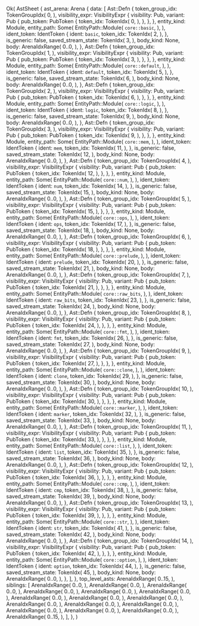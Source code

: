 Ok(
    AstSheet {
        ast_arena: Arena {
            data: [
                Ast::Defn {
                    token_group_idx: TokenGroupIdx(
                        0,
                    ),
                    visibility_expr: VisibilityExpr {
                        visibility: Pub,
                        variant: Pub {
                            pub_token: PubToken {
                                token_idx: TokenIdx(
                                    0,
                                ),
                            },
                        },
                    },
                    entity_kind: Module,
                    entity_path: Some(
                        EntityPath::Module(
                            `core::basic`,
                        ),
                    ),
                    ident_token: IdentToken {
                        ident: `basic`,
                        token_idx: TokenIdx(
                            2,
                        ),
                    },
                    is_generic: false,
                    saved_stream_state: TokenIdx(
                        3,
                    ),
                    body_kind: None,
                    body: ArenaIdxRange(
                        0..0,
                    ),
                },
                Ast::Defn {
                    token_group_idx: TokenGroupIdx(
                        1,
                    ),
                    visibility_expr: VisibilityExpr {
                        visibility: Pub,
                        variant: Pub {
                            pub_token: PubToken {
                                token_idx: TokenIdx(
                                    3,
                                ),
                            },
                        },
                    },
                    entity_kind: Module,
                    entity_path: Some(
                        EntityPath::Module(
                            `core::default`,
                        ),
                    ),
                    ident_token: IdentToken {
                        ident: `default`,
                        token_idx: TokenIdx(
                            5,
                        ),
                    },
                    is_generic: false,
                    saved_stream_state: TokenIdx(
                        6,
                    ),
                    body_kind: None,
                    body: ArenaIdxRange(
                        0..0,
                    ),
                },
                Ast::Defn {
                    token_group_idx: TokenGroupIdx(
                        2,
                    ),
                    visibility_expr: VisibilityExpr {
                        visibility: Pub,
                        variant: Pub {
                            pub_token: PubToken {
                                token_idx: TokenIdx(
                                    6,
                                ),
                            },
                        },
                    },
                    entity_kind: Module,
                    entity_path: Some(
                        EntityPath::Module(
                            `core::logic`,
                        ),
                    ),
                    ident_token: IdentToken {
                        ident: `logic`,
                        token_idx: TokenIdx(
                            8,
                        ),
                    },
                    is_generic: false,
                    saved_stream_state: TokenIdx(
                        9,
                    ),
                    body_kind: None,
                    body: ArenaIdxRange(
                        0..0,
                    ),
                },
                Ast::Defn {
                    token_group_idx: TokenGroupIdx(
                        3,
                    ),
                    visibility_expr: VisibilityExpr {
                        visibility: Pub,
                        variant: Pub {
                            pub_token: PubToken {
                                token_idx: TokenIdx(
                                    9,
                                ),
                            },
                        },
                    },
                    entity_kind: Module,
                    entity_path: Some(
                        EntityPath::Module(
                            `core::mem`,
                        ),
                    ),
                    ident_token: IdentToken {
                        ident: `mem`,
                        token_idx: TokenIdx(
                            11,
                        ),
                    },
                    is_generic: false,
                    saved_stream_state: TokenIdx(
                        12,
                    ),
                    body_kind: None,
                    body: ArenaIdxRange(
                        0..0,
                    ),
                },
                Ast::Defn {
                    token_group_idx: TokenGroupIdx(
                        4,
                    ),
                    visibility_expr: VisibilityExpr {
                        visibility: Pub,
                        variant: Pub {
                            pub_token: PubToken {
                                token_idx: TokenIdx(
                                    12,
                                ),
                            },
                        },
                    },
                    entity_kind: Module,
                    entity_path: Some(
                        EntityPath::Module(
                            `core::num`,
                        ),
                    ),
                    ident_token: IdentToken {
                        ident: `num`,
                        token_idx: TokenIdx(
                            14,
                        ),
                    },
                    is_generic: false,
                    saved_stream_state: TokenIdx(
                        15,
                    ),
                    body_kind: None,
                    body: ArenaIdxRange(
                        0..0,
                    ),
                },
                Ast::Defn {
                    token_group_idx: TokenGroupIdx(
                        5,
                    ),
                    visibility_expr: VisibilityExpr {
                        visibility: Pub,
                        variant: Pub {
                            pub_token: PubToken {
                                token_idx: TokenIdx(
                                    15,
                                ),
                            },
                        },
                    },
                    entity_kind: Module,
                    entity_path: Some(
                        EntityPath::Module(
                            `core::ops`,
                        ),
                    ),
                    ident_token: IdentToken {
                        ident: `ops`,
                        token_idx: TokenIdx(
                            17,
                        ),
                    },
                    is_generic: false,
                    saved_stream_state: TokenIdx(
                        18,
                    ),
                    body_kind: None,
                    body: ArenaIdxRange(
                        0..0,
                    ),
                },
                Ast::Defn {
                    token_group_idx: TokenGroupIdx(
                        6,
                    ),
                    visibility_expr: VisibilityExpr {
                        visibility: Pub,
                        variant: Pub {
                            pub_token: PubToken {
                                token_idx: TokenIdx(
                                    18,
                                ),
                            },
                        },
                    },
                    entity_kind: Module,
                    entity_path: Some(
                        EntityPath::Module(
                            `core::prelude`,
                        ),
                    ),
                    ident_token: IdentToken {
                        ident: `prelude`,
                        token_idx: TokenIdx(
                            20,
                        ),
                    },
                    is_generic: false,
                    saved_stream_state: TokenIdx(
                        21,
                    ),
                    body_kind: None,
                    body: ArenaIdxRange(
                        0..0,
                    ),
                },
                Ast::Defn {
                    token_group_idx: TokenGroupIdx(
                        7,
                    ),
                    visibility_expr: VisibilityExpr {
                        visibility: Pub,
                        variant: Pub {
                            pub_token: PubToken {
                                token_idx: TokenIdx(
                                    21,
                                ),
                            },
                        },
                    },
                    entity_kind: Module,
                    entity_path: Some(
                        EntityPath::Module(
                            `core::raw_bits`,
                        ),
                    ),
                    ident_token: IdentToken {
                        ident: `raw_bits`,
                        token_idx: TokenIdx(
                            23,
                        ),
                    },
                    is_generic: false,
                    saved_stream_state: TokenIdx(
                        24,
                    ),
                    body_kind: None,
                    body: ArenaIdxRange(
                        0..0,
                    ),
                },
                Ast::Defn {
                    token_group_idx: TokenGroupIdx(
                        8,
                    ),
                    visibility_expr: VisibilityExpr {
                        visibility: Pub,
                        variant: Pub {
                            pub_token: PubToken {
                                token_idx: TokenIdx(
                                    24,
                                ),
                            },
                        },
                    },
                    entity_kind: Module,
                    entity_path: Some(
                        EntityPath::Module(
                            `core::fmt`,
                        ),
                    ),
                    ident_token: IdentToken {
                        ident: `fmt`,
                        token_idx: TokenIdx(
                            26,
                        ),
                    },
                    is_generic: false,
                    saved_stream_state: TokenIdx(
                        27,
                    ),
                    body_kind: None,
                    body: ArenaIdxRange(
                        0..0,
                    ),
                },
                Ast::Defn {
                    token_group_idx: TokenGroupIdx(
                        9,
                    ),
                    visibility_expr: VisibilityExpr {
                        visibility: Pub,
                        variant: Pub {
                            pub_token: PubToken {
                                token_idx: TokenIdx(
                                    27,
                                ),
                            },
                        },
                    },
                    entity_kind: Module,
                    entity_path: Some(
                        EntityPath::Module(
                            `core::clone`,
                        ),
                    ),
                    ident_token: IdentToken {
                        ident: `clone`,
                        token_idx: TokenIdx(
                            29,
                        ),
                    },
                    is_generic: false,
                    saved_stream_state: TokenIdx(
                        30,
                    ),
                    body_kind: None,
                    body: ArenaIdxRange(
                        0..0,
                    ),
                },
                Ast::Defn {
                    token_group_idx: TokenGroupIdx(
                        10,
                    ),
                    visibility_expr: VisibilityExpr {
                        visibility: Pub,
                        variant: Pub {
                            pub_token: PubToken {
                                token_idx: TokenIdx(
                                    30,
                                ),
                            },
                        },
                    },
                    entity_kind: Module,
                    entity_path: Some(
                        EntityPath::Module(
                            `core::marker`,
                        ),
                    ),
                    ident_token: IdentToken {
                        ident: `marker`,
                        token_idx: TokenIdx(
                            32,
                        ),
                    },
                    is_generic: false,
                    saved_stream_state: TokenIdx(
                        33,
                    ),
                    body_kind: None,
                    body: ArenaIdxRange(
                        0..0,
                    ),
                },
                Ast::Defn {
                    token_group_idx: TokenGroupIdx(
                        11,
                    ),
                    visibility_expr: VisibilityExpr {
                        visibility: Pub,
                        variant: Pub {
                            pub_token: PubToken {
                                token_idx: TokenIdx(
                                    33,
                                ),
                            },
                        },
                    },
                    entity_kind: Module,
                    entity_path: Some(
                        EntityPath::Module(
                            `core::list`,
                        ),
                    ),
                    ident_token: IdentToken {
                        ident: `list`,
                        token_idx: TokenIdx(
                            35,
                        ),
                    },
                    is_generic: false,
                    saved_stream_state: TokenIdx(
                        36,
                    ),
                    body_kind: None,
                    body: ArenaIdxRange(
                        0..0,
                    ),
                },
                Ast::Defn {
                    token_group_idx: TokenGroupIdx(
                        12,
                    ),
                    visibility_expr: VisibilityExpr {
                        visibility: Pub,
                        variant: Pub {
                            pub_token: PubToken {
                                token_idx: TokenIdx(
                                    36,
                                ),
                            },
                        },
                    },
                    entity_kind: Module,
                    entity_path: Some(
                        EntityPath::Module(
                            `core::cmp`,
                        ),
                    ),
                    ident_token: IdentToken {
                        ident: `cmp`,
                        token_idx: TokenIdx(
                            38,
                        ),
                    },
                    is_generic: false,
                    saved_stream_state: TokenIdx(
                        39,
                    ),
                    body_kind: None,
                    body: ArenaIdxRange(
                        0..0,
                    ),
                },
                Ast::Defn {
                    token_group_idx: TokenGroupIdx(
                        13,
                    ),
                    visibility_expr: VisibilityExpr {
                        visibility: Pub,
                        variant: Pub {
                            pub_token: PubToken {
                                token_idx: TokenIdx(
                                    39,
                                ),
                            },
                        },
                    },
                    entity_kind: Module,
                    entity_path: Some(
                        EntityPath::Module(
                            `core::str`,
                        ),
                    ),
                    ident_token: IdentToken {
                        ident: `str`,
                        token_idx: TokenIdx(
                            41,
                        ),
                    },
                    is_generic: false,
                    saved_stream_state: TokenIdx(
                        42,
                    ),
                    body_kind: None,
                    body: ArenaIdxRange(
                        0..0,
                    ),
                },
                Ast::Defn {
                    token_group_idx: TokenGroupIdx(
                        14,
                    ),
                    visibility_expr: VisibilityExpr {
                        visibility: Pub,
                        variant: Pub {
                            pub_token: PubToken {
                                token_idx: TokenIdx(
                                    42,
                                ),
                            },
                        },
                    },
                    entity_kind: Module,
                    entity_path: Some(
                        EntityPath::Module(
                            `core::option`,
                        ),
                    ),
                    ident_token: IdentToken {
                        ident: `option`,
                        token_idx: TokenIdx(
                            44,
                        ),
                    },
                    is_generic: false,
                    saved_stream_state: TokenIdx(
                        45,
                    ),
                    body_kind: None,
                    body: ArenaIdxRange(
                        0..0,
                    ),
                },
            ],
        },
        top_level_asts: ArenaIdxRange(
            0..15,
        ),
        siblings: [
            ArenaIdxRange(
                0..0,
            ),
            ArenaIdxRange(
                0..0,
            ),
            ArenaIdxRange(
                0..0,
            ),
            ArenaIdxRange(
                0..0,
            ),
            ArenaIdxRange(
                0..0,
            ),
            ArenaIdxRange(
                0..0,
            ),
            ArenaIdxRange(
                0..0,
            ),
            ArenaIdxRange(
                0..0,
            ),
            ArenaIdxRange(
                0..0,
            ),
            ArenaIdxRange(
                0..0,
            ),
            ArenaIdxRange(
                0..0,
            ),
            ArenaIdxRange(
                0..0,
            ),
            ArenaIdxRange(
                0..0,
            ),
            ArenaIdxRange(
                0..0,
            ),
            ArenaIdxRange(
                0..0,
            ),
            ArenaIdxRange(
                0..15,
            ),
        ],
    },
)